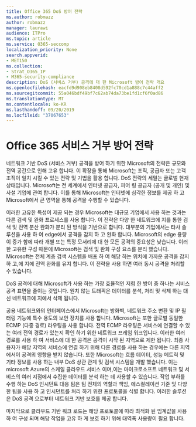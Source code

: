 ```yaml
---
title: Office 365 DoS 방어 전략
ms.author: robmazz
author: robmazz
manager: laurawi
audience: ITPro
ms.topic: article
ms.service: O365-seccomp
localization_priority: None
search.appverid:
- MET150
ms.collection:
- Strat_O365_IP
- M365-security-compliance
description: DoS (서비스 거부) 공격에 대 한 Microsoft 방어 전략 개요
ms.openlocfilehash: eacfd9d908eb8408d592fc70cd1a888c7c44aff2
ms.sourcegitcommit: 55a046bdf49bf7c62ab74da73be1fd1cf6f0ad86
ms.translationtype: MT
ms.contentlocale: ko-KR
ms.lasthandoff: 09/20/2019
ms.locfileid: "37067653"
---
```

# <a name="office-365-denial-of-service-defense-strategy"></a>Office 365 서비스 거부 방어 전략

네트워크 기반 DoS (서비스 거부) 공격을 방어 하기 위한 Microsoft의 전략은 규모와 전역 공간으로 인해 고유 합니다. 이 확장을 통해 Microsoft는 조직, 공급자 또는 고객 조직이 일치 시킬 수 있는 전략 및 기법을 활용 합니다. DoS 전략의 세밀는 글로벌 현재 상태입니다. Microsoft는 전 세계에서 인터넷 공급자, 피어 링 공급자 (공개 및 개인) 및 사설 기업에 관여 합니다. 이를 통해 Microsoft는 인터넷에 심각한 정보를 제공 하 고 Microsoft에서 큰 영역을 통해 공격을 수행할 수 있습니다.

이러한 고유한 특성이 제공 되는 경우 Microsoft는 대규모 기업에서 사용 하는 것과는 다른 검색 및 완화 프로세스를 사용 합니다. 이 전략은 다양 한 네트워크에 지를 통한 검색 및 전역 분산 완화가 분리 된 방식을 기반으로 합니다. 대부분의 기업에서는 타사 솔루션을 사용 하 여 edge에서 공격을 감지 하 고 완화 합니다. Microsoft의 edge 용량이 증가 함에 따라 개별 또는 특정 모서리에 대 한 모든 공격의 중요성은 낮습니다. 이러한 고유한 구성 때문에 Microsoft는 검색 및 완화 구성 요소를 분리 했습니다. Microsoft는 전체 계층 검색 시스템을 배포 하 여 해당 하는 위치에 가까운 공격을 감지 하 고,에 지에 전역 완화를 유지 합니다. 이 전략을 사용 하면 여러 동시 공격을 처리할 수 있습니다.

DoS 공격에 대해 Microsoft가 사용 하는 가장 효율적인 저렴 한 방어 중 하나는 서비스 공격 표면을 줄이는 것입니다. 원치 않는 트래픽은 데이터를 분석, 처리 및 삭제 하는 대신 네트워크에 지에서 삭제 됩니다.

공용 네트워크와의 인터페이스에서 Microsoft는 방화벽, 네트워크 주소 변환 및 IP 필터링 기능에 특수 용도의 보안 장치를 사용 합니다. Microsoft는 또한 글로벌 동일한 ECMP (다중 경로) 라우팅을 사용 합니다. 전역 ECMP 라우팅은 서비스에 연결할 수 있는 여러 전역 경로가 있는지 확인 하기 위한 네트워크 프레임 워크입니다. 이러한 여러 경로를 사용 하 여 서비스에 대 한 공격은 공격이 시작 된 지역으로 제한 됩니다. 최종 사용자가 해당 지역의 서비스에 연결 하기 위해 다른 경로를 사용 하는 경우에는 다른 지역에서이 공격의 영향을 받지 않습니다. 또한 Microsoft는 흐름 데이터, 성능 메트릭 및 기타 정보를 사용 하는 내부 DoS 상관 관계 및 검색 시스템을 개발 했습니다. 이는 microsoft Azure의 스케일 클라우드 서비스 이며,이는 마이크로소프트 네트워크 및 서비스의 여러 지점에서 수집한 데이터를 분석 하는 데 사용할 수 있습니다. 작업 부하를 수행 하는 DoS 인시던트 대응 팀은 팀 전체의 역할과 책임, 에스컬레이션 기준 및 다양 한 팀을 사용 하 고 인시던트를 처리 하기 위한 프로토콜을 식별 합니다. 이러한 솔루션은 DoS 공격 으로부터 네트워크 기반 보호를 제공 합니다.

마지막으로 클라우드 기반 워크 로드는 해당 프로토콜에 따라 최적화 된 임계값을 사용 하 여 구성 되며 해당 작업을 고유 하 게 보호 하기 위해 대역폭 사용량이 필요 합니다.
